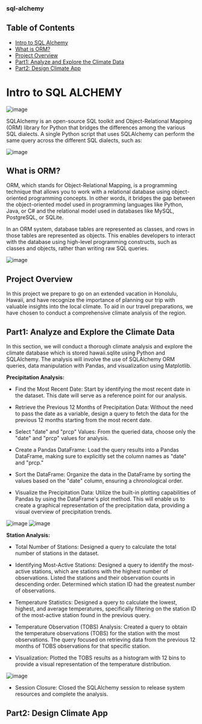 ### sql-alchemy

## Table of Contents
- [Intro to SQL Alchemy](#sql-alchemy)
- [What is ORM?](#ORM)
- [Project Overview](#project-overview)
- [Part1: Analyze and Explore the Climate Data](#part1)
- [Part2: Design Climate App](#part2)

# Intro to SQL ALCHEMY

![image](https://github.com/JasmineBamba/sql-alchemy/assets/135666038/ba408867-fc09-4693-95eb-75a5a7b4397c)

SQLAlchemy is an open-source SQL toolkit and Object-Relational Mapping (ORM) library for Python that bridges the differences among the various SQL dialects. A single Python script that uses SQLAlchemy can perform the same query across the different SQL dialects, such as:

![image](https://github.com/JasmineBamba/sql-alchemy/assets/135666038/5ec782d3-f59c-48c5-bfee-f88fc58edbf7)

## What is ORM?

ORM, which stands for Object-Relational Mapping, is a programming technique that allows you to work with a relational database using object-oriented programming concepts. In other words, it bridges the gap between the object-oriented model used in programming languages like Python, Java, or C# and the relational model used in databases like MySQL, PostgreSQL, or SQLite.

In an ORM system, database tables are represented as classes, and rows in those tables are represented as objects. This enables developers to interact with the database using high-level programming constructs, such as classes and objects, rather than writing raw SQL queries.

![image](https://github.com/JasmineBamba/sql-alchemy/assets/135666038/51bdb75f-45db-4c6d-9254-15d499a2cbfe)

## Project Overview

In this project we prepare to go on an extended vacation in Honolulu, Hawaii, and have recognize the importance of planning our trip with valuable insights into the local climate. To aid in our travel preparations, we have chosen to conduct a comprehensive climate analysis of the region.

## Part1: Analyze and Explore the Climate Data

In this section, we will conduct a thorough climate analysis and explore the climate database which is stored hawaii.sqlite using Python and SQLAlchemy. The analysis will involve the use of SQLAlchemy ORM queries, data manipulation with Pandas, and visualization using Matplotlib. 

**Precipitation Analysis:**

- Find the Most Recent Date:
Start by identifying the most recent date in the dataset. This date will serve as a reference point for our analysis.

- Retrieve the Previous 12 Months of Precipitation Data:
Without the need to pass the date as a variable, design a query to fetch the data for the previous 12 months starting from the most recent date.

- Select "date" and "prcp" Values:
From the queried data, choose only the "date" and "prcp" values for analysis.

- Create a Pandas DataFrame:
Load the query results into a Pandas DataFrame, making sure to explicitly set the column names as "date" and "prcp."

- Sort the DataFrame:
Organize the data in the DataFrame by sorting the values based on the "date" column, ensuring a chronological order.

- Visualize the Precipitation Data:
Utilize the built-in plotting capabilities of Pandas by using the DataFrame's plot method. This will enable us to create a graphical representation of the precipitation data, providing a visual overview of precipitation trends.

![image](https://github.com/JasmineBamba/sql-alchemy/assets/135666038/620d92e5-8537-4917-8be6-dc90f2671928)
![image](https://github.com/JasmineBamba/sql-alchemy/assets/135666038/88618726-8f2f-48a3-995c-2d49721dd5c2)



**Station Analysis:**

- Total Number of Stations:
Designed a query to calculate the total number of stations in the dataset.

- Identifying Most-Active Stations:
Designed a query to identify the most-active stations, which are stations with the highest number of observations.
Listed the stations and their observation counts in descending order.
Determined which station ID had the greatest number of observations.

- Temperature Statistics:
Designed a query to calculate the lowest, highest, and average temperatures, specifically filtering on the station ID of the most-active station found in the previous query.

- Temperature Observation (TOBS) Analysis:
Created a query to obtain the temperature observations (TOBS) for the station with the most observations.
The query focused on retrieving data from the previous 12 months of TOBS observations for that specific station.

- Visualization:
Plotted the TOBS results as a histogram with 12 bins to provide a visual representation of the temperature distribution.

![image](https://github.com/JasmineBamba/sql-alchemy/assets/135666038/d7fcb88a-e872-4633-97f2-103a5d9b99a5)

- Session Closure:
Closed the SQLAlchemy session to release system resources and complete the analysis.


## Part2: Design Climate App

